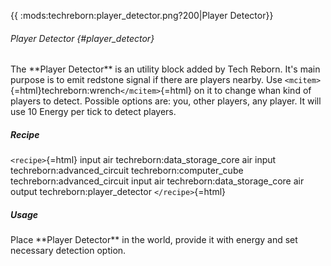 {{ :mods:techreborn:player_detector.png?200\|Player Detector}}

###### Player Detector {#player_detector}

The \*\*Player Detector\*\* is an utility block added by Tech Reborn.
It\'s main purpose is to emit redstone signal if there are players
nearby. Use `<mcitem>`{=html}techreborn:wrench`</mcitem>`{=html} on it
to change whan kind of players to detect. Possible options are: you,
other players, any player. It will use 10 Energy per tick to detect
players.

##### Recipe

`<recipe>`{=html} input air techreborn:data_storage_core air input
techreborn:advanced_circuit techreborn:computer_cube
techreborn:advanced_circuit input air techreborn:data_storage_core air
output techreborn:player_detector `</recipe>`{=html}

##### Usage

Place \*\*Player Detector\*\* in the world, provide it with energy and
set necessary detection option.
